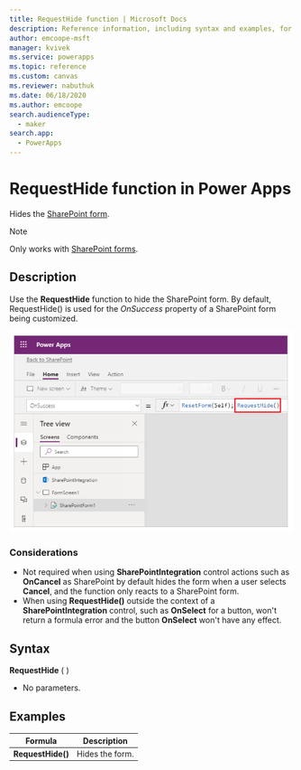 ```yaml
---
title: RequestHide function | Microsoft Docs
description: Reference information, including syntax and examples, for the RequestHide function in Power Apps
author: emcoope-msft
manager: kvivek
ms.service: powerapps
ms.topic: reference
ms.custom: canvas
ms.reviewer: nabuthuk
ms.date: 06/18/2020
ms.author: emcoope
search.audienceType: 
  - maker
search.app: 
  - PowerApps
---
```


# RequestHide function in Power Apps

Hides the [SharePoint form](../sharepoint-form-integration.md#understand-the-sharepointintegration-control).

>[!NOTE]
> Only works with [SharePoint forms](../sharepoint-form-integration.md).

## Description

Use the **RequestHide** function to hide the SharePoint form. By default, RequestHide() is used for the *OnSuccess* property of a SharePoint form being customized.

![RequestHide example](media/function-requesthide/requesthide-fuction.png)

### Considerations

- Not required when using **SharePointIntegration** control actions such as **OnCancel** as SharePoint by default hides the form when a user selects **Cancel**, and the function only reacts to a SharePoint form.
- When using **RequestHide()** outside the context of a **SharePointIntegration** control, such as **OnSelect** for a button, won't return a formula error and the button **OnSelect** won't have any effect.

## Syntax

**RequestHide** ( )

* No parameters.

## Examples

| Formula | Description |
| --- | --- |
| **RequestHide()** | Hides the form. |

